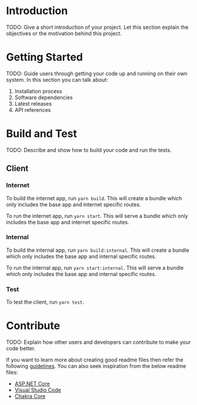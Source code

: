 # Introduction

TODO: Give a short introduction of your project. Let this section explain the objectives or the motivation behind this project.

# Getting Started

TODO: Guide users through getting your code up and running on their own system. In this section you can talk about:

1. Installation process
2. Software dependencies
3. Latest releases
4. API references

# Build and Test

TODO: Describe and show how to build your code and run the tests.

## Client

### Internet

To build the internet app, run `yarn build`. This will create a bundle which only includes the base app and internet specific routes.

To run the internet app, run `yarn start`. This will serve a bundle which only includes the base app and internet specific routes.

### Internal

To build the internal app, run `yarn build:internal`. This will create a bundle which only includes the base app and internal specific routes.

To run the internal app, run `yarn start:internal`. This will serve a bundle which only includes the base app and internal specific routes.

### Test

To test the client, run `yarn test`.

# Contribute

TODO: Explain how other users and developers can contribute to make your code better.

If you want to learn more about creating good readme files then refer the following [guidelines](https://docs.microsoft.com/en-us/azure/devops/repos/git/create-a-readme?view=azure-devops). You can also seek inspiration from the below readme files:

- [ASP.NET Core](https://github.com/aspnet/Home)
- [Visual Studio Code](https://github.com/Microsoft/vscode)
- [Chakra Core](https://github.com/Microsoft/ChakraCore)
